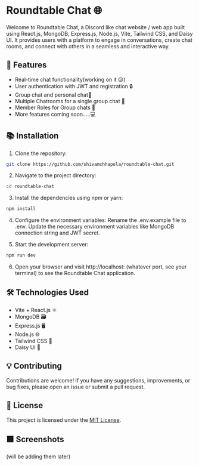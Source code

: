# Roundtable Chat 🌐

Welcome to Roundtable Chat, a Discord like chat website / web app built using React.js, MongoDB, Express.js, Node.js, Vite, Tailwind CSS, and Daisy UI. It provides users with a platform to engage in conversations, create chat rooms, and connect with others in a seamless and interactive way.

## 🚀 Features

- Real-time chat functionality(working on it 😢)
- User authentication with JWT and registration 🔒
- Group chat and personal chat👥
- Multiple Chatrooms for a single group chat 🏰
- Member Roles for Group chats 💬
- More features coming soon.....💻

## 📚 Installation

1. Clone the repository:

```bash
git clone https://github.com/shivamchhapola/roundtable-chat.git
```

2. Navigate to the project directory:

```bash
cd roundtable-chat
```

3. Install the dependencies using npm or yarn:

```bash
npm install
```

4. Configure the environment variables:
   Rename the .env.example file to .env.
   Update the necessary environment variables like MongoDB connection string and JWT secret.

5. Start the development server:

```bash
npm run dev
```

6. Open your browser and visit http://localhost: (whatever port, see your terminal) to see the Roundtable Chat application.

## 🛠️ Technologies Used

- Vite + React.js ⚛️
- MongoDB 🗃️
- Express.js 🖥️
- Node.js 🌐
- Tailwind CSS 🎨
- Daisy UI 🎨

## 💡 Contributing

Contributions are welcome! If you have any suggestions, improvements, or bug fixes, please open an issue or submit a pull request.

## 📝 License

This project is licensed under the [MIT License](LICENSE).

## ⬛ Screenshots

(will be adding them later)
